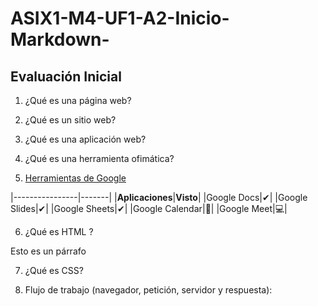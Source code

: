 # ASIX1-M4-UF1-A2-Inicio-Markdown-

## Evaluación Inicial 
1. ¿Qué es una página web?


2. ¿Qué es un sitio web?


3. ¿Qué es una aplicación web?


4. ¿Qué es una herramienta ofimática?


5. [Herramientas de Google](https://www.google.com/intl/es-419/chrome/browser-tools/ "Enlace Google")

|----------------|-------|
|**Aplicaciones**|**Visto**|
|Google Docs|✔|
|Google Slides|✔|
|Google Sheets|✔|
|Google Calendar|📆|
|Google Meet|💻|

6. ¿Qué es HTML ?

<html>
    <head>
    </head>
    <body>
        <p>Esto es un párrafo</p>
    <body>
</html>

7. ¿Qué es CSS?


8. Flujo de trabajo (navegador, petición, servidor y respuesta):

